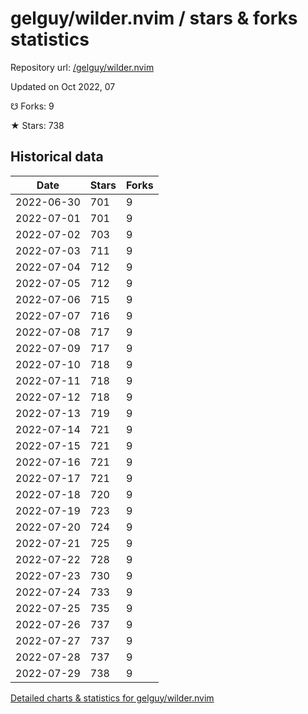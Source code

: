 # gelguy/wilder.nvim / stars & forks statistics

Repository url: [/gelguy/wilder.nvim](https://github.com/gelguy/wilder.nvim)

Updated on Oct 2022, 07

☋ Forks: 9

★ Stars: 738

## Historical data
| Date | Stars | Forks |
|------|-------|-------|
| 2022-06-30 | 701 | 9 | 
| 2022-07-01 | 701 | 9 | 
| 2022-07-02 | 703 | 9 | 
| 2022-07-03 | 711 | 9 | 
| 2022-07-04 | 712 | 9 | 
| 2022-07-05 | 712 | 9 | 
| 2022-07-06 | 715 | 9 | 
| 2022-07-07 | 716 | 9 | 
| 2022-07-08 | 717 | 9 | 
| 2022-07-09 | 717 | 9 | 
| 2022-07-10 | 718 | 9 | 
| 2022-07-11 | 718 | 9 | 
| 2022-07-12 | 718 | 9 | 
| 2022-07-13 | 719 | 9 | 
| 2022-07-14 | 721 | 9 | 
| 2022-07-15 | 721 | 9 | 
| 2022-07-16 | 721 | 9 | 
| 2022-07-17 | 721 | 9 | 
| 2022-07-18 | 720 | 9 | 
| 2022-07-19 | 723 | 9 | 
| 2022-07-20 | 724 | 9 | 
| 2022-07-21 | 725 | 9 | 
| 2022-07-22 | 728 | 9 | 
| 2022-07-23 | 730 | 9 | 
| 2022-07-24 | 733 | 9 | 
| 2022-07-25 | 735 | 9 | 
| 2022-07-26 | 737 | 9 | 
| 2022-07-27 | 737 | 9 | 
| 2022-07-28 | 737 | 9 | 
| 2022-07-29 | 738 | 9 | 


[Detailed charts & statistics for gelguy/wilder.nvim](https://reviewgithub.com/rep/gelguy/wilder.nvim)
